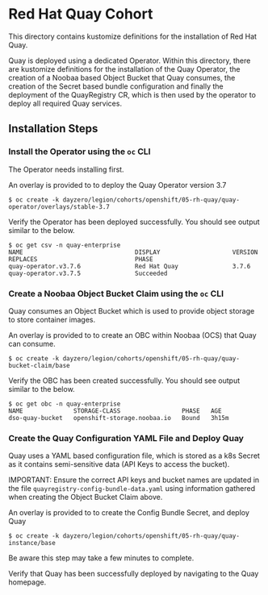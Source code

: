 # Red Hat Quay Cohort

This directory contains kustomize definitions for the installation of Red Hat Quay.

Quay is deployed using a dedicated Operator. Within this directory, there are kustomize definitions for the installation of the Quay Operator, the creation of a Noobaa based Object Bucket that Quay consumes, the creation of the Secret based bundle configuration and finally the deployment of the QuayRegistry CR, which is then used by the operator to deploy all required Quay services.

## Installation Steps

### Install the Operator using the `oc` CLI

The Operator needs installing first.

An overlay is provided to to deploy the Quay Operator version 3.7

```
$ oc create -k dayzero/legion/cohorts/openshift/05-rh-quay/quay-operator/overlays/stable-3.7
```

Verify the Operator has been deployed successfully. You should see output similar to the below.

```
$ oc get csv -n quay-enterprise
NAME                               DISPLAY                    VERSION   REPLACES                           PHASE
quay-operator.v3.7.6               Red Hat Quay               3.7.6     quay-operator.v3.7.5               Succeeded
```


### Create a Noobaa Object Bucket Claim using the `oc` CLI

Quay consumes an Object Bucket which is used to provide object storage to store container images.

An overlay is provided to to create an OBC within Noobaa (OCS) that Quay can consume.

```
$ oc create -k dayzero/legion/cohorts/openshift/05-rh-quay/quay-bucket-claim/base
```

Verify the OBC has been created successfully. You should see output similar to the below.

```
$ oc get obc -n quay-enterprise
NAME              STORAGE-CLASS                 PHASE   AGE
dso-quay-bucket   openshift-storage.noobaa.io   Bound   3h15m
```

### Create the Quay Configuration YAML File and Deploy Quay

Quay uses a YAML based configuration file, which is stored as a k8s Secret as it contains semi-sensitive data (API Keys to access the bucket).

IMPORTANT: Ensure the correct API keys and bucket names are updated in the file `quayregistry-config-bundle-data.yaml` using information gathered when creating the Object Bucket Claim above.

An overlay is provided to to create the Config Bundle Secret, and deploy Quay

```
$ oc create -k dayzero/legion/cohorts/openshift/05-rh-quay/quay-instance/base
```

Be aware this step may take a few minutes to complete.

Verify that Quay has been successfully deployed by navigating to the Quay homepage.

